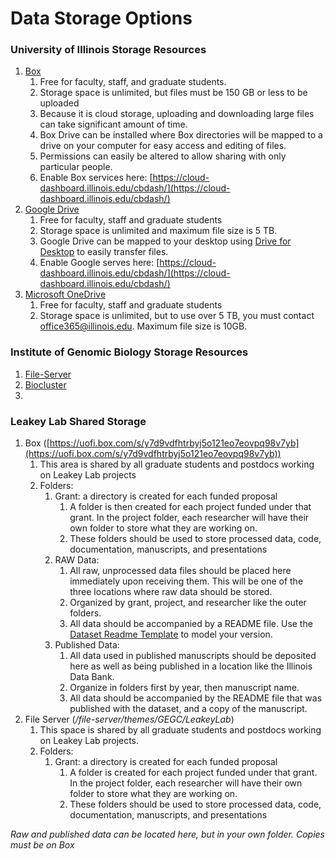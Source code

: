 # Data Storage Options

### University of Illinois Storage Resources
1. [Box](https://box.illinois.edu/)
    1. Free for faculty, staff, and graduate students.
    2. Storage space is unlimited, but files must be 150 GB or less to be uploaded
    3. Because it is cloud storage, uploading and downloading large files can take significant amount of time.
    4. Box Drive can be installed where Box directories will be mapped to a drive on your computer for easy access and editing of files.
    5. Permissions can easily be altered to allow sharing with only particular people.
    6. Enable Box services here: [https://cloud-dashboard.illinois.edu/cbdash/](https://cloud-dashboard.illinois.edu/cbdash/)
2. [Google Drive](https://help.uillinois.edu/TDClient/42/UIUC/Requests/ServiceDet?ID=135)
    1. Free for faculty, staff and graduate students
    2. Storage space is unlimited and maximum file size is 5 TB.
    3. Google Drive can be mapped to your desktop using [Drive for Desktop](https://www.google.com/drive/download/) to easily transfer files.
    4. Enable Google serves here: [https://cloud-dashboard.illinois.edu/cbdash/](https://cloud-dashboard.illinois.edu/cbdash/)
3. [Microsoft OneDrive](https://help.uillinois.edu/TDClient/42/UIUC/Requests/ServiceDet?ID=136)
    1. Free for faculty, staff and graduate students
    2. Storage space is unlimited, but to use over 5 TB, you must contact [office365@illinois.edu](office365@illinois.edu). Maximum file size is 10GB.

### Institute of Genomic Biology Storage Resources
1. [File-Server](https://help.igb.illinois.edu/File_Server_Access)
2. [Biocluster](https://help.igb.illinois.edu/Biocluster)
3. 

### Leakey Lab Shared Storage
1. Box ([https://uofi.box.com/s/y7d9vdfhtrbyj5o121eo7eovpq98v7yb](https://uofi.box.com/s/y7d9vdfhtrbyj5o121eo7eovpq98v7yb))
    1. This area is shared by all graduate students and postdocs working on Leakey Lab projects
    2. Folders:
        1. Grant: a directory is created for each funded proposal
            1. A folder is then created for each project funded under that grant. In the project folder, each researcher will have their own folder to store what they are working on.
            2. These folders should be used to store processed data, code, documentation, manuscripts, and presentations
        2. RAW Data:
            1. All raw, unprocessed data files should be placed here immediately upon receiving them. This will be one of the three locations where raw data should be stored.
            2. Organized by grant, project, and researcher like the outer folders.
            3. All data should be accompanied by a README file. Use the [Dataset Readme Template](https://github.com/leakey-lab/new-member-onboarding/blob/main/Data-Management/README_DATASET_template.txt) to model your version.
        3. Published Data:
            1. All data used in published manuscripts should be deposited here as well as being published in a location like the Illinois Data Bank.
            2. Organize in folders first by year, then manuscript name.
            3. All data should be accompanied by the README file that was published with the dataset, and a copy of the manuscript.
2. File Server (*/file-server/themes/GEGC/LeakeyLab*)
    1. This space is shared by all graduate students and postdocs working on Leakey Lab projects.
    2. Folders:
        1. Grant: a directory is created for each funded proposal
            1. A folder is created for each project funded under that grant. In the project folder, each researcher will have their own folder to store what they are working on.
            2. These folders should be used to store processed data, code, documentation, manuscripts, and presentations

*Raw and published data can be located here, but in your own folder. Copies must be on Box*
